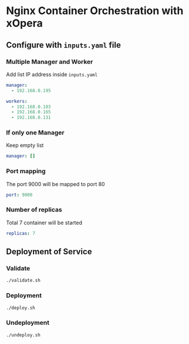 # Nginx Container Orchestration with xOpera

## Configure with `inputs.yaml` file

### Multiple Manager and Worker
Add list IP address inside `inputs.yaml`
```YAML
manager:
  - 192.168.0.195

workers:
  - 192.168.0.103
  - 192.168.0.165
  - 192.168.0.131
```

### If only one Manager
Keep empty list
```YAML
manager: []
```

### Port mapping
The port 9000 will be mapped to port 80
```YAML
port: 9000
```
### Number of replicas
Total 7 container will be started
```YAML
replicas: 7
```

## Deployment of Service
### Validate
```BASH
./validate.sh
```
### Deployment
```BASH
./deploy.sh
```
### Undeployment
```BASH
./undeploy.sh
```